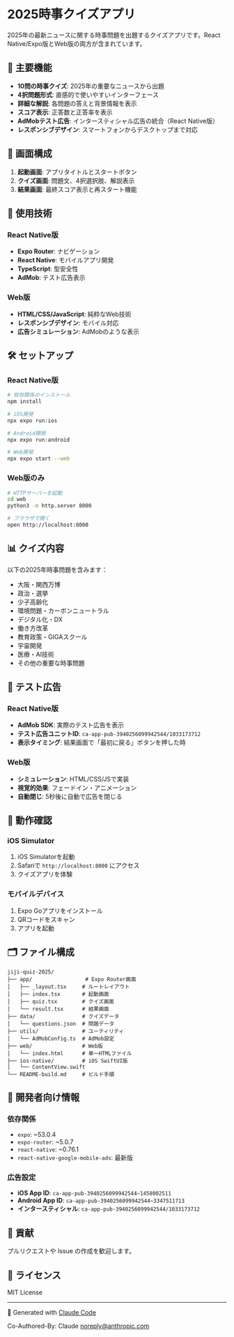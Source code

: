 # 2025時事クイズアプリ

2025年の最新ニュースに関する時事問題を出題するクイズアプリです。React Native/Expo版とWeb版の両方が含まれています。

## 🎯 主要機能

- **10問の時事クイズ**: 2025年の重要なニュースから出題
- **4択問題形式**: 直感的で使いやすいインターフェース
- **詳細な解説**: 各問題の答えと背景情報を表示
- **スコア表示**: 正答数と正答率を表示
- **AdMobテスト広告**: インタースティシャル広告の統合（React Native版）
- **レスポンシブデザイン**: スマートフォンからデスクトップまで対応

## 📱 画面構成

1. **起動画面**: アプリタイトルとスタートボタン
2. **クイズ画面**: 問題文、4択選択肢、解説表示
3. **結果画面**: 最終スコア表示と再スタート機能

## 🚀 使用技術

### React Native版
- **Expo Router**: ナビゲーション
- **React Native**: モバイルアプリ開発
- **TypeScript**: 型安全性
- **AdMob**: テスト広告表示

### Web版
- **HTML/CSS/JavaScript**: 純粋なWeb技術
- **レスポンシブデザイン**: モバイル対応
- **広告シミュレーション**: AdMobのような表示

## 🛠️ セットアップ

### React Native版

```bash
# 依存関係のインストール
npm install

# iOS開発
npx expo run:ios

# Android開発
npx expo run:android

# Web開発
npx expo start --web
```

### Web版のみ

```bash
# HTTPサーバーを起動
cd web
python3 -m http.server 8000

# ブラウザで開く
open http://localhost:8000
```

## 📊 クイズ内容

以下の2025年時事問題を含みます：

- 大阪・関西万博
- 政治・選挙
- 少子高齢化
- 環境問題・カーボンニュートラル
- デジタル化・DX
- 働き方改革
- 教育政策・GIGAスクール
- 宇宙開発
- 医療・AI技術
- その他の重要な時事問題

## 🎪 テスト広告

### React Native版
- **AdMob SDK**: 実際のテスト広告を表示
- **テスト広告ユニットID**: `ca-app-pub-3940256099942544/1033173712`
- **表示タイミング**: 結果画面で「最初に戻る」ボタンを押した時

### Web版
- **シミュレーション**: HTML/CSS/JSで実装
- **視覚的効果**: フェードイン・アニメーション
- **自動閉じ**: 5秒後に自動で広告を閉じる

## 📱 動作確認

### iOS Simulator
1. iOS Simulatorを起動
2. Safariで `http://localhost:8000` にアクセス
3. クイズアプリを体験

### モバイルデバイス
1. Expo Goアプリをインストール
2. QRコードをスキャン
3. アプリを起動

## 🗂️ ファイル構成

```
jiji-quiz-2025/
├── app/                 # Expo Router画面
│   ├── _layout.tsx     # ルートレイアウト
│   ├── index.tsx       # 起動画面
│   ├── quiz.tsx        # クイズ画面
│   └── result.tsx      # 結果画面
├── data/               # クイズデータ
│   └── questions.json  # 問題データ
├── utils/              # ユーティリティ
│   └── AdMobConfig.ts  # AdMob設定
├── web/                # Web版
│   └── index.html      # 単一HTMLファイル
├── ios-native/         # iOS SwiftUI版
│   └── ContentView.swift
└── README-build.md     # ビルド手順
```

## 🔧 開発者向け情報

### 依存関係
- `expo`: ~53.0.4
- `expo-router`: ~5.0.7
- `react-native`: ~0.76.1
- `react-native-google-mobile-ads`: 最新版

### 広告設定
- **iOS App ID**: `ca-app-pub-3940256099942544~1458002511`
- **Android App ID**: `ca-app-pub-3940256099942544~3347511713`
- **インタースティシャル**: `ca-app-pub-3940256099942544/1033173712`

## 🤝 貢献

プルリクエストや Issue の作成を歓迎します。

## 📄 ライセンス

MIT License

---

🤖 Generated with [Claude Code](https://claude.ai/code)

Co-Authored-By: Claude <noreply@anthropic.com>
